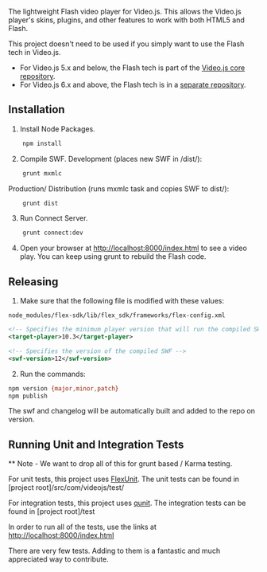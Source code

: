 The lightweight Flash video player for Video.js. This allows the Video.js player's skins, plugins, and other features to work with both HTML5 and Flash.

This project doesn't need to be used if you simply want to use the Flash tech in Video.js.

- For Video.js 5.x and below, the Flash tech is part of the [Video.js core repository](https://github.com/videojs/video.js).
- For Video.js 6.x and above, the Flash tech is in a [separate repository](https://github.com/videojs/videojs-flash).

## Installation

1. Install Node Packages.
```bash
    npm install
   ```
2. Compile SWF.
Development (places new SWF in /dist/):
```bash
    grunt mxmlc
   ```
Production/ Distribution (runs mxmlc task and copies SWF to dist/):
```bash
    grunt dist
   ```
3. Run Connect Server.
```bash
    grunt connect:dev
```
4. Open your browser at [http://localhost:8000/index.html](http://localhost:8000/index.html) to see a video play.  You can keep using grunt to rebuild the Flash code.

## Releasing

1. Make sure that the following file is modified with these values:

```
node_modules/flex-sdk/lib/flex_sdk/frameworks/flex-config.xml
```

```xml
<!-- Specifies the minimum player version that will run the compiled SWF. -->
<target-player>10.3</target-player>

<!-- Specifies the version of the compiled SWF -->
<swf-version>12</swf-version>
```

2. Run the commands:
```sh
npm version {major,minor,patch}
npm publish
```
The swf and changelog will be automatically built and added to the repo on version.

## Running Unit and Integration Tests

** Note - We want to drop all of this for grunt based / Karma testing.

For unit tests, this project uses [FlexUnit](http://flexunit.org/). The unit tests can be found in [project root]/src/com/videojs/test/

For integration tests, this project uses [qunit](http://qunitjs.com/). The integration tests can be found in [project root]/test

In order to run all of the tests, use the links at  [http://localhost:8000/index.html](http://localhost:8000/index.html)

There are very few tests.  Adding to them is a fantastic and much appreciated way to contribute.
